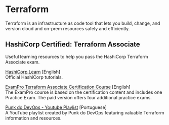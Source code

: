 # Terraform

Terraform is an infrastructure as code tool that lets you build,
change, and version cloud and on-prem resources safely and efficiently.  

## HashiCorp Certified: Terraform Associate

Useful learning resources to help you pass the
HashiCorp Terraform Associate exam.  

[HashiCorp Learn](https://learn.hashicorp.com/collections/terraform/certification-associate-tutorials)
[English]  
Official HashiCorp tutorials.  

[ExamPro Terraform Associate Certification Course](https://www.exampro.co/terraform)
[English]  
The ExamPro course is based on the certification content 
and includes one Practice Exam. The paid version offers four additional practice exams.  

[Punk do DevOps - Youtube Playlist](https://www.youtube.com/playlist?list=PLFfGe1VU0nwQlT5l9dQa-Qgbyawd424Ux)
[Portuguese]  
A YouTube playlist created by Punk do DevOps featuring valuable 
Terraform information and resources.  
